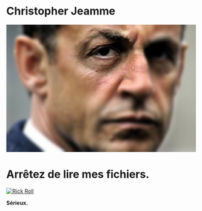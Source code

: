 # Christopher Jeamme
![Christopher JEAMME](../images/christopher_jeamme.jpg)

# Arrêtez de lire mes fichiers.
















[![Rick Roll](http://img.youtube.com/vi/Vefp3ITBu1I/0.jpg)](https://www.youtube.com/watch?v=Vefp3ITBu1I)













**Sérieux.**